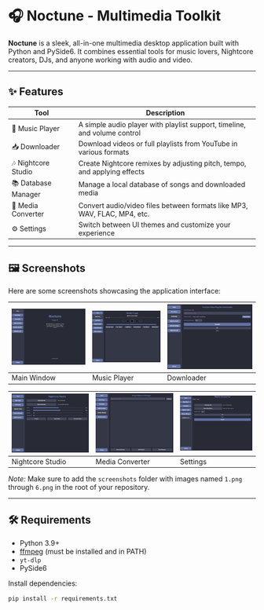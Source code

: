 # 🎧 Noctune - Multimedia Toolkit

**Noctune** is a sleek, all-in-one multimedia desktop application built with Python and PySide6. It combines essential tools for music lovers, Nightcore creators, DJs, and anyone working with audio and video.

---

## ✨ Features

| Tool               | Description                                                                 |
|--------------------|-----------------------------------------------------------------------------|
| 🎵 Music Player     | A simple audio player with playlist support, timeline, and volume control  |
| 📥 Downloader       | Download videos or full playlists from YouTube in various formats          |
| 🎶 Nightcore Studio | Create Nightcore remixes by adjusting pitch, tempo, and applying effects   |
| 📚 Database Manager | Manage a local database of songs and downloaded media                      |
| 🔁 Media Converter  | Convert audio/video files between formats like MP3, WAV, FLAC, MP4, etc.   |
| ⚙️ Settings         | Switch between UI themes and customize your experience                    |

---

## 🖼️ Screenshots

Here are some screenshots showcasing the application interface:

| ![Screenshot 1](screenshots/1.png) | ![Screenshot 2](screenshots/2.png) | ![Screenshot 3](screenshots/3.png) |
|-----------------------------------|-----------------------------------|----------------------------------|
| Main Window                       | Music Player                      | Downloader                       |

| ![Screenshot 4](screenshots/4.png) | ![Screenshot 5](screenshots/5.png) | ![Screenshot 6](screenshots/6.png) |
|------------------------------------|------------------------------------|------------------------------------|
| Nightcore Studio                   | Media Converter                    | Settings                           |

*Note:* Make sure to add the `screenshots` folder with images named `1.png` through `6.png` in the root of your repository.

---

## 🛠️ Requirements

- Python 3.9+
- [ffmpeg](https://ffmpeg.org/) (must be installed and in PATH)
- `yt-dlp`
- PySide6

Install dependencies:

```bash
pip install -r requirements.txt
